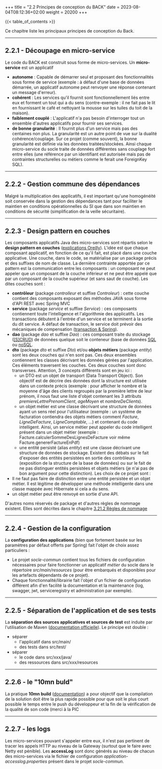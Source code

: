 +++
title = "2.2 Principes de conception du BACK"
date = 2023-08-04T08:12:36+02:00
weight = 20200
+++

{{< table_of_contents >}}

Ce chapitre liste les principaux principes de conception du Back.
___
## 2.2.1 - Découpage en micro-service
Le code du BACK est construit sous forme de micro-services. Un **micro-service** est un applicatif 
* **autonome** : Capable de démarrer seul et proposant des fonctionnalités sous forme de service (exemple : à défaut d'une base de données démarrée, un applicatif autonome peut renvoyer une réponse contenant un message d'erreur).
* **cohérent** : Les services qu'il fournit sont fonctionnellement liés entre eux et forment un tout qui a du sens (contre-exemple : il ne fait pas le lit en fournissant le café et nettoyant la mousse sur les tuiles du toit de la maison).
* **faiblement couplé** : L'applicatif n'a pas besoin d'interroger tout un ensemble d'autres applicatifs pour fournir ses services.
* **de bonne granularité** : Il fournit plus d'un service mais pas des centaines non plus. La granularité est un autre point de vue sur la dualité cohérence/couplage. Sur ce projet (comme souvent), la bonne granularité est définie via les données traitées/stockées. Ainsi chaque micro-service du socle traite de données différentes sans couplage fort entre elles (une référence par un identifiant est autorisée mais pas de contraintes structurelles ou métiers comme le ferait une ForeignKey SQL).

___
## 2.2.2 - Gestion commune des dépendances
Malgré la multiplication des applicatifs, il est important qu'une homogénéité soit conservée dans la gestion des dépendances tant pour faciliter le maintien en conditions opérationnelles du SI que dans son maintien en conditions de sécurité (simplification de la veille sécuritaire).

___
## 2.2.3 - Design pattern en couches
Les composants applicatifs Java des micro-services sont répartis selon le **design pattern en couches** ([explications Oreilly](https://www.oreilly.com/library/view/software-architecture-patterns/9781491971437/ch01.html)). L'idée est que chaque composant applicatif, en fonction de ce qu'il fait, est placé dans une couche applicative. Une couche, dans le code, se matérialise par un package précis et des suffixes de nom de classe. La dernière contrainte apportée par ce pattern est la communication entre les composants : un composant ne peut appeler que un composant de la couche inférieur et ne peut être appelé que par un composant de la couche supérieur (et sans saut de couche). Les dites couches sont :
* **contrôleur** (package _controlleur_ et suffixe _Controleur_) : cette couche contient des composants exposant des méthodes JAVA sous forme d'API REST avec Spring MVC
* **service** (package _service_ et suffixe _Service_) : ces composants contiennent toute l'intelligence et l'algorithmie des applicatifs. Les transactions débutent à l'entrée d'un service et se terminent à la sortie du dit service. A défaut de transaction, le service doit prévoir des mécaniques de compensation ([transaction & Spring](https://gayerie.dev/docs/spring/spring/spring_tx.html)).
* **dao** (package _dao_ et suffixe _Dao_) : ces composant traite du stockage ([[S]CRUD](https://fr.wikipedia.org/wiki/CRUD)) de données quelque soit le conteneur (base de données [SQL](https://fr.wikipedia.org/wiki/Structured_Query_Language) ou [noSQL](https://fr.wikipedia.org/wiki/NoSQL).
* **dto** (package _dto_ et suffixe _Dto_) et/ou **objets métiers** (package _entity_) sont les deux couches qui n'en sont pas. Ces deux ensembles contiennent les classes décrivant les données gérées par l'application. Ces éléments traversent les couches. Ces deux couches sont donc transverses. Attention, 3 concepts différents sont en jeu ici :
  * un DTO est un objet de transport (Data Transport Object). Son objectif est de décrire des données dont la structure est utilisée dans un contexte précis (exemple : pour afficher le nombre et la moyenne d'âge des clients regroupés par la première lettre de leur prénom, il nous faut une liste d'objet contenant les 3 attributs _premiereLettrePrenomClient_, _ageMoyen_ et _nombreDeClients_).
  * un objet métier est une classe décrivant une structure de données ayant un sens réel pour l'utilisateur (exemple : un système de facturation contiendra des objets métiers comment _Facture_, _LigneDeFacture_, _LigneComptable_, ...) et contenant du code intelligent. Ainsi, un service métier peut appeler du code intelligent présent dans un objet métier (exemple : Facture.calculerSommeDesLignesDeFacture voir même Facture.genererFactureEnPdf) 
  * une entité persisté (alias _entity_) est une classe décrivant une structure de données de stockage.
Existent des débats sur le fait d'exposer des entités persistées en sortie des contrôleurs (exposition de la structure de la base de données) ou sur le fait de ne pas distinguer entités persistées et objets métiers (je n'ai pas de bon argument pour cette distinction). Les choix de ce projet sont :
* Il ne faut pas faire de distinction entre une entité persistée et un objet métier. Il est légitime de développer une méthode intelligente dans une classe mappée avec Hibernate si cela a du sens.
* un objet métier peut être renvoyé en sortie d'une API.

D'autres noms réservés de package et d'autres règles de nommage existent. Elles sont décrites dans le chapitre [3.21.2 Règles de nommage](/documentation/3developpement/3.21reglesdeconception/#3212---règles-de-nommage)

___
## 2.2.4 - Gestion de la configuration
La **configuration des applications** (bien que fortement basée sur les paramètres par défaut offerts par Spring) fait l'objet de choix assez particuliers :
* Le projet *socle-commun* contient tous les fichiers de configuration nécessaires pour faire fonctionner un applicatif _métier_ du socle dans le répertoire _src/main/resources_ (pour être embarqués et disponibles pour les artefacts dépendants de ce projet).
* Chaque fonctionnalité/librairie fait l'objet d'un fichier de configuration différent afin d'en facilité la documentation et la maintenance (log, swagger, jwt, serviceregistry et administration par exemple).

___
## 2.2.5 - Séparation de l'application et de ses tests
La **séparation des sources applicatives et sources de test** est induite par l'utilisation de Maven ([documentation officielle](https://maven.apache.org/guides/introduction/introduction-to-the-standard-directory-layout.html)). Le principe est double :
* séparer
  * l'applicatif dans src/main/
  * des tests dans src/test/
* séparer
  * le code dans src/xxx/java/
  * des ressources dans src/xxx/resources

___
## 2.2.6 - le "10mn buld"
La pratique **10mn build** ([documentation](https://agilepainrelief.com/glossary/10-minute-build)) a pour objectif que la compilation de la solution doit être la plus rapide possible pour que soit le plus court possible le temps entre le push du développeur et la fin de la vérification de la qualité de son code (merci à la PIC

___
## 2.2.7 - les logs
Les micro-services pouvant s'appeler entre eux, il n'est pas pertinent de tracer les appels HTTP au niveau de la Gateway (surtout que le faire avec Netty est pénible). Les **accessLog** sont donc générés au niveau de chacun des micro-services via le fichier de configuration _application-accesslog.properties_ présent dans le projet _socle-commun_.

